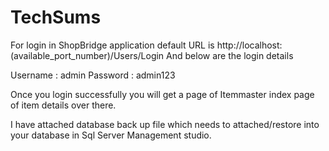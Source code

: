 # TechSums

For login in ShopBridge application default URL is http://localhost:(available_port_number)/Users/Login And below are the login details

Username : admin Password : admin123

Once you login successfully you will get a page of Itemmaster index page of item details over there.

I have attached database back up file which needs to attached/restore into your database in Sql Server Management studio.

